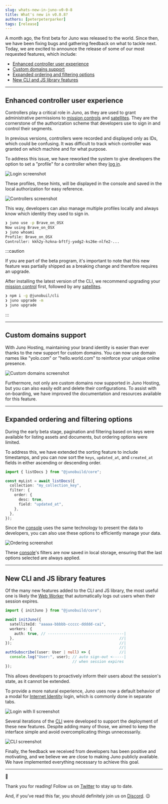 ```yaml
---
slug: whats-new-in-juno-v0-0-8
title: What's new in v0.0.8?
authors: [peterpeterparker]
tags: [release]
---
```


A month ago, the first beta for Juno was released to the world. Since then, we have been fixing bugs and gathering feedback on what to tackle next. Today, we are excited to announce the release of some of our most requested features, which include:

- [Enhanced controller user experience](#improved-controllers-user-experience)
- [Custom domains support](#custom-domains-support)
- [Expanded ordering and filtering options](#expanded-ordering-and-filtering-options)
- [New CLI and JS library features](#new-cli-and-js-library-features)

---

## Enhanced controller user experience

Controllers play a critical role in Juno, as they are used to grant administrative permissions to [mission controls] and [satellites]. They are the cornerstone of the authorization scheme that developers use to sign in and control their segments.

In previous versions, controllers were recorded and displayed only as IDs, which could be confusing. It was difficult to track which controller was granted on which machine and for what purpose.

To address this issue, we have reworked the system to give developers the option to set a "profile" for a controller when they [log in](/docs/miscellaneous/cli#login).

![Login screenshot](./login.png)

These profiles, these hints, will be displayed in the console and saved in the local authorization for easy reference.

![Controllers screenshot](./controllers.png)

This way, developers can also manage multiple profiles locally and always know which identity they used to sign in.

```bash
❯ juno use -p Brave_on_OSX
Now using Brave_on_OSX
❯ juno whoami
Profile: Brave_on_OSX
Controller: kkh2y-hzkna-bftfj-yodg2-ks26e-nlfe2-...
```

:::caution

If you are part of the beta program, it's important to note that this new feature was partially shipped as a breaking change and therefore requires an upgrade.

After installing the latest version of the CLI, we recommend upgrading your [mission control] first, followed by any [satellites].

```bash
❯ npm i -g @junobuil/cli
❯ juno upgrade -m
❯ juno upgrade
```

:::

---

## Custom domains support

With Juno Hosting, maintaining your brand identity is easier than ever thanks to the new support for custom domains. You can now use domain names like "yolo.com" or "hello.world.com" to reinforce your unique online presence.

![Custom domains screenshot](./custom_domains.png)

Furthermore, not only are custom domains now supported in Juno Hosting, but you can also easily edit and delete their configurations. To assist with on-boarding, we have improved the documentation and resources available for this feature.

---

## Expanded ordering and filtering options

During the early beta stage, pagination and filtering based on keys were available for listing assets and documents, but ordering options were limited.

To address this, we have extended the sorting feature to include timestamps, and you can now sort the `keys`, `updated_at`, and `created_at` fields in either ascending or descending order.

```typescript
import { listDocs } from "@junobuild/core";

const myList = await listDocs({
  collection: "my_collection_key",
  filter: {
    order: {
      desc: true,
      field: "updated_at",
    },
  },
});
```

Since the [console] uses the same technology to present the data to developers, you can also use these options to efficiently manage your data.

![Ordering screenshot](./ordering.png)

These [console]'s filters are now saved in local storage, ensuring that the last options selected are always applied.

---

## New CLI and JS library features

Of the many new features added to the CLI and JS library, the most useful one is likely the [Web Worker](/docs/build/authentication#advanced) that automatically logs out users when their session expires.

```typescript
import { initJuno } from "@junobuild/core";

await initJuno({
  satelliteId: "aaaaa-bbbbb-ccccc-ddddd-cai",
  workers: {
    auth: true, // ----------------------------------|
  },                                               //|
});                                                //|
                                                   //|
authSubscribe((user: User | null) => {             //|
  console.log("User:", user); // auto sign-out <-----|
                              // when session expires
});
```

This allows developers to proactively inform their users about the session's state, as it cannot be extended.

To provide a more natural experience, Juno uses now a default behavior of a modal for [Internet Identity](https://internetcomputer.org/internet-identity) login, which is commonly done in separate tabs.

![Login with II screenshot](./login-ii.png)

Several iterations of the [CLI](/docs/miscellaneous/cli) were developed to support the deployment of these new features. Despite adding many of those, we aimed to keep the interface simple and avoid overcomplicating things unnecessarily.

![CLI screenshot](./cli.png)

Finally, the feedback we received from developers has been positive and motivating, and we believe we are close to making Juno publicly available. We have implemented everything necessary to achieve this goal.

---

👋

Thank you for reading! Follow us on [Twitter](https://twitter.com/junobuild) to stay up to date.

And, if you’ve read this far, you should definitely join us on [Discord](https://discord.gg/wHZ57Z2RAG). 😉

[console]: /docs/terminology#console
[satellites]: /docs/terminology#satellite
[mission controls]: /docs/terminology#mission-control
[mission control]: /docs/terminology#mission-control
